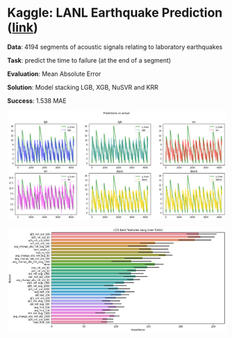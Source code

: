 # Kaggle: LANL Earthquake Prediction ([link](https://www.kaggle.com/c/LANL-Earthquake-Prediction/overview))

__Data__: 4194 segments of acoustic signals relating to laboratory earthquakes

__Task__: predict the time to failure (at the end of a segment)

__Evaluation__: Mean Absolute Error

__Solution__: Model stacking LGB, XGB, NuSVR and KRR

__Success__: 1.538 MAE

![](predictions.png)

![](feature_importance.png)
